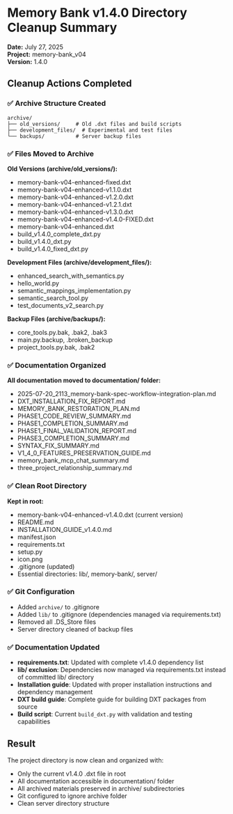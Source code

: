 # Memory Bank v1.4.0 Directory Cleanup Summary

**Date:** July 27, 2025  
**Project:** memory-bank_v04  
**Version:** 1.4.0

## Cleanup Actions Completed

### ✅ Archive Structure Created
```
archive/
├── old_versions/     # Old .dxt files and build scripts
├── development_files/  # Experimental and test files
└── backups/          # Server backup files
```

### ✅ Files Moved to Archive

**Old Versions (archive/old_versions/):**
- memory-bank-v04-enhanced-fixed.dxt
- memory-bank-v04-enhanced-v1.1.0.dxt
- memory-bank-v04-enhanced-v1.2.0.dxt
- memory-bank-v04-enhanced-v1.2.1.dxt
- memory-bank-v04-enhanced-v1.3.0.dxt
- memory-bank-v04-enhanced-v1.4.0-FIXED.dxt
- memory-bank-v04-enhanced.dxt
- build_v1.4.0_complete_dxt.py
- build_v1.4.0_dxt.py
- build_v1.4.0_fixed_dxt.py

**Development Files (archive/development_files/):**
- enhanced_search_with_semantics.py
- hello_world.py
- semantic_mappings_implementation.py
- semantic_search_tool.py
- test_documents_v2_search.py

**Backup Files (archive/backups/):**
- core_tools.py.bak, .bak2, .bak3
- main.py.backup, .broken_backup
- project_tools.py.bak, .bak2

### ✅ Documentation Organized

**All documentation moved to documentation/ folder:**
- 2025-07-20_2113_memory-bank-spec-workflow-integration-plan.md
- DXT_INSTALLATION_FIX_REPORT.md
- MEMORY_BANK_RESTORATION_PLAN.md
- PHASE1_CODE_REVIEW_SUMMARY.md
- PHASE1_COMPLETION_SUMMARY.md
- PHASE1_FINAL_VALIDATION_REPORT.md
- PHASE3_COMPLETION_SUMMARY.md
- SYNTAX_FIX_SUMMARY.md
- V1_4_0_FEATURES_PRESERVATION_GUIDE.md
- memory_bank_mcp_chat_summary.md
- three_project_relationship_summary.md

### ✅ Clean Root Directory

**Kept in root:**
- memory-bank-v04-enhanced-v1.4.0.dxt (current version)
- README.md
- INSTALLATION_GUIDE_v1.4.0.md
- manifest.json
- requirements.txt
- setup.py
- icon.png
- .gitignore (updated)
- Essential directories: lib/, memory-bank/, server/

### ✅ Git Configuration

- Added `archive/` to .gitignore
- Added `lib/` to .gitignore (dependencies managed via requirements.txt)
- Removed all .DS_Store files
- Server directory cleaned of backup files

### ✅ Documentation Updated

- **requirements.txt**: Updated with complete v1.4.0 dependency list
- **lib/ exclusion**: Dependencies now managed via requirements.txt instead of committed lib/ directory
- **Installation guide**: Updated with proper installation instructions and dependency management
- **DXT build guide**: Complete guide for building DXT packages from source
- **Build script**: Current `build_dxt.py` with validation and testing capabilities

## Result

The project directory is now clean and organized with:
- Only the current v1.4.0 .dxt file in root
- All documentation accessible in documentation/ folder
- All archived materials preserved in archive/ subdirectories
- Git configured to ignore archive folder
- Clean server directory structure
